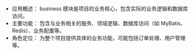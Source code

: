 
- 应用概述： business 模块是项目的业务核心，包含实际的业务逻辑和数据库访问。
- 主要功能： 包含与业务相关的服务、领域逻辑、数据库访问（如 MyBatis、Redis）、业务配置等。
- 角色定位： 为整个项目提供具体的业务功能，可能包括订单处理、用户管理等。
